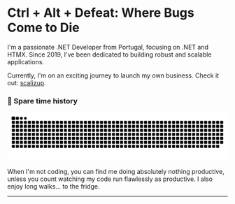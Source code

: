 # Ctrl + Alt + Defeat: Where Bugs Come to Die

I'm a passionate .NET Developer from Portugal, focusing on .NET and HTMX. Since 2019, I've been dedicated to building robust and scalable applications.

Currently, I'm on an exciting journey to launch my own business. Check it out: [scalizup](https://github.com/scalizup).

### 🐍 Spare time history
<p align="center">
  <img src="https://raw.githubusercontent.com/hashproton/hashproton/output/snake.svg" alt="Snake animation" />
</p>

When I'm not coding, you can find me doing absolutely nothing productive, unless you count watching my code run flawlessly as productive. I also enjoy long walks... to the fridge.

---
